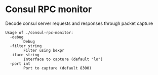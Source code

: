 # Consul RPC monitor

Decode consul server requests and responses through packet capture

```
Usage of ./consul-rpc-monitor:
  -debug
    	Debug
  -filter string
    	Filter using bexpr
  -iface string
    	Interface to capture (default "lo")
  -port int
    	Port to capture (default 8300)
```